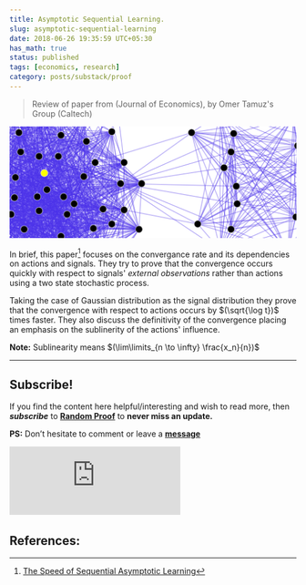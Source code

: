 ```yaml
---
title: Asymptotic Sequential Learning.
slug: asymptotic-sequential-learning
date: 2018-06-26 19:35:59 UTC+05:30
has_math: true
status: published
tags: [economics, research]
category: posts/substack/proof
---
```


> Review of paper from (Journal of Economics), by Omer Tamuz's Group (Caltech)

![](/images/Asymptotic%20Sequential%20Learning.png)


In brief, this paper[^1] focuses on the convergance rate and its dependencies on actions and signals. They try to prove that the convergence occurs quickly with respect to signals' *external observations* rather than actions using a two state stochastic process. 
<!-- TEASER_END -->

Taking the case of Gaussian distribution as the signal distribution they prove that the convergence with respect to actions occurs by $(\sqrt{\log t})$ times faster. They also discuss the definitivity of the convergence placing an emphasis on the sublinerity of the actions' influence. 

**Note:** Sublinearity means $(\lim\limits_{n \to \infty} \frac{x_n}{n})$

[^1]: [The Speed of Sequential Asymptotic Learning](http://tamuz.caltech.edu/papers/cascades.pdf)

---
## Subscribe!
If you find the content here helpful/interesting and wish to read more, then _**subscribe**_ to [**Random Proof**](https://randomproof8.substack.com/) to **never miss an update.**

**PS:** Don’t hesitate to comment or leave a **[message](https://twitter.com/jeanbourgain8)**
<div class="row">
	<iframe src="https://randomproof8.substack.com/embed" max-width="480" height="120" frameborder="0" scrolling="no" class="centred"></iframe>
	<br>
</div>

## References:

